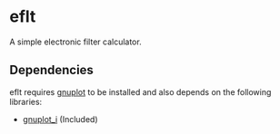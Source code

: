 # eflt

A simple electronic filter calculator.


## Dependencies

eflt requires [gnuplot](http://www.gnuplot.info/) to be installed and also depends on the following libraries:

  - [gnuplot_i](http://ndevilla.free.fr/gnuplot/) (Included)
